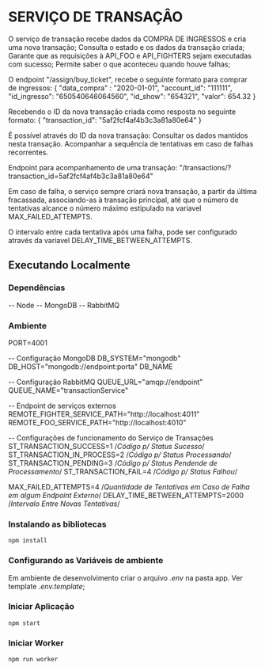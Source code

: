 # SERVIÇO DE TRANSAÇÂO
O serviço de transação recebe dados da COMPRA DE INGRESSOS e cria uma nova transação;
Consulta o estado e os dados da transação criada;
Garante que as requisições à API_FOO e API_FIGHTERS sejam executadas com sucesso;
Permite saber o que aconteceu quando houve falhas;

O endpoint "/assign/buy_ticket", recebe o seguinte formato para comprar de ingressos:
{
  "data_compra" : "2020-01-01",
  "account_id": "111111",
  "id_ingresso": "650540646064560",
  "id_show": "654321",
  "valor": 654.32
}

Recebendo o ID da nova transação criada como resposta no seguinte formato:
{
	"transaction_id": "5af2fcf4af4b3c3a81a80e64"
}

É possível através do ID da nova transação:
  Consultar os dados mantidos nesta transação.
  Acompanhar a sequência de tentativas em caso de falhas recorrentes.

Endpoint para acompanhamento de uma transação: "/transactions/?transaction_id=5af2fcf4af4b3c3a81a80e64"

Em caso de falha, o serviço sempre criará nova transação, a partir da última fracassada, associando-as à transação principal, até que o número de tentativas alcance o número máximo estipulado na variavel MAX_FAILED_ATTEMPTS.

O intervalo entre cada tentativa após uma falha, pode ser configurado através da variavel DELAY_TIME_BETWEEN_ATTEMPTS.

## Executando Localmente

### Dependências

-- Node
-- MongoDB
-- RabbitMQ

### Ambiente
  PORT=4001

-- Configuração MongoDB
  DB_SYSTEM="mongodb"
  DB_HOST="mongodb://endpoint:porta"
  DB_NAME

-- Configuração RabbitMQ
  QUEUE_URL="amqp://endpoint"
  QUEUE_NAME="transactionService"

-- Endpoint de serviços externos
  REMOTE_FIGHTER_SERVICE_PATH="http://localhost:4011"
  REMOTE_FOO_SERVICE_PATH="http://localhost:4010"

-- Configurações de funcionamento do Serviço de Transações
  ST_TRANSACTION_SUCCESS=1 /*Código p/ Status Sucesso*/
  ST_TRANSACTION_IN_PROCESS=2 /*Código p/ Status Processando*/
  ST_TRANSACTION_PENDING=3 /*Código p/ Status Pendende de Processamento*/
  ST_TRANSACTION_FAIL=4 /*Código p/ Status Falhou*/

  MAX_FAILED_ATTEMPTS=4 /*Quantidade de Tentativas em Caso de Falha em algum Endpoint Externo*/
  DELAY_TIME_BETWEEN_ATTEMPTS=2000 /*Intervalo Entre Novas Tentativas*/
  
### Instalando as bibliotecas

```
npm install
```

### Configurando as Variáveis de ambiente

Em ambiente de desenvolvimento criar o arquivo *.env* na pasta app. Ver template *.env.template*;

### Iniciar Aplicação
```
npm start
```

### Iniciar Worker
```
npm run worker
```